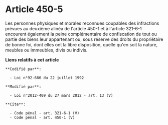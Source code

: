# Article 450-5

Les personnes physiques et morales reconnues coupables des infractions prévues au deuxième alinéa de l'article 450-1 et à
l'article 321-6-1 encourent également la peine complémentaire de confiscation de tout ou partie des biens leur appartenant
ou, sous réserve des droits du propriétaire de bonne foi, dont elles ont la libre disposition, quelle qu'en soit la nature,
meubles ou immeubles, divis ou indivis.

**Liens relatifs à cet article**

	**Codifié par**:

	  - Loi n°92-686 du 22 juillet 1992

	**Modifié par**:

	  - Loi n°2012-409 du 27 mars 2012 - art. 13 (V)

	**Cite**:

	  - Code pénal - art. 321-6-1 (V)
	  - Code pénal - art. 450-1 (V)
